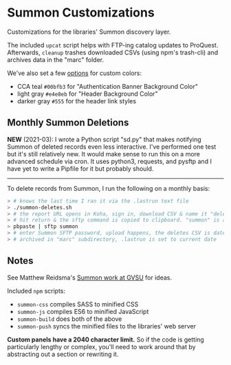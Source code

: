 # Summon Customizations

Customizations for the libraries' Summon discovery layer.

The included `upcat` script helps with FTP-ing catalog updates to ProQuest. Afterwards, `cleanup` trashes downloaded CSVs (using npm's trash-cli) and archives data in the "marc" folder.

We've also set a few [options](https://customize.summon.serialssolutions.com/settings) for custom colors:

- CCA teal `#00bfb3` for "Authentication Banner Background Color"
- light gray `#e4e8eb` for "Header Background Color"
- darker gray `#555` for the header link styles

## Monthly Summon Deletions

**NEW** (2021-03): I wrote a Python script "sd.py" that makes notifying Summon of deleted records even less interactive. I've performed one test but it's still relatively new. It would make sense to run this on a more advanced schedule via cron. It uses python3, requests, and pysftp and I have yet to write a Pipfile for it but probably should.

---

To delete records from Summon, I run the following on a monthly basis:

```sh
> # knows the last time I ran it via the .lastrun text file
> ./summon-deletes.sh
> # the report URL opens in Koha, sign in, download CSV & name it "deletes.csv"
> # hit return & the sftp command is copied to clipboard. "summon" is an SSH alias
> pbpaste | sftp summon
> # enter Summon SFTP password, upload happens, the deletes CSV is dated then
> # archived in "marc" subdirectory, .lastrun is set to current date
```

## Notes

See Matthew Reidsma's [Summon work at GVSU](https://github.com/gvsulib/Summon-2.0-Scripts) for ideas.

Included `npm` scripts:

- `summon-css` compiles SASS to minified CSS
- `summon-js` compiles ES6 to minified JavaScript
- `summon-build` does both of the above
- `summon-push` syncs the minified files to the libraries' web server

**Custom panels have a 2040 character limit.** So if the code is getting particularly lengthy or complex, you'll need to work around that by abstracting out a section or rewriting it.
